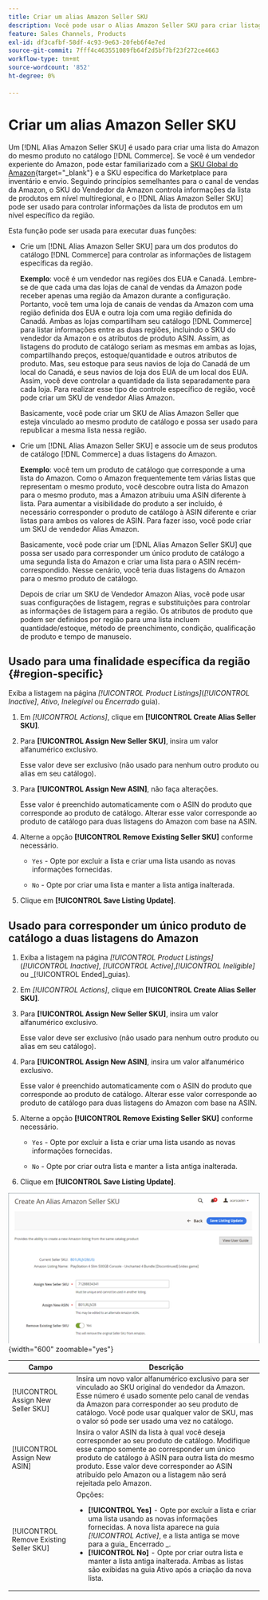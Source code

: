 ```yaml
---
title: Criar um alias Amazon Seller SKU
description: Você pode usar o Alias Amazon Seller SKU para criar listagens de Amazon multirregionais a partir de seus produtos de catálogo da Commerce.
feature: Sales Channels, Products
exl-id: df3cafbf-58df-4c93-9e63-20feb6f4e7ed
source-git-commit: 7fff4c463551089fb64f2d5bf7bf23f272ce4663
workflow-type: tm+mt
source-wordcount: '852'
ht-degree: 0%

---
```


# Criar um alias Amazon Seller SKU

Um [!DNL Alias Amazon Seller SKU] é usado para criar uma lista do Amazon do mesmo produto no catálogo [!DNL Commerce]. Se você é um vendedor experiente do Amazon, pode estar familiarizado com a [SKU Global do Amazon](https://sellercentral.amazon.com/gp/help/external/help.html?itemID=201394090){target="_blank"} e a SKU específica do Marketplace para inventário e envio. Seguindo princípios semelhantes para o canal de vendas da Amazon, o SKU do Vendedor da Amazon controla informações da lista de produtos em nível multiregional, e o [!DNL Alias Amazon Seller SKU] pode ser usado para controlar informações da lista de produtos em um nível específico da região.

Esta função pode ser usada para executar duas funções:

- Crie um [!DNL Alias Amazon Seller SKU] para um dos produtos do catálogo [!DNL Commerce] para controlar as informações de listagem específicas da região.

  **Exemplo**: você é um vendedor nas regiões dos EUA e Canadá. Lembre-se de que cada uma das lojas de canal de vendas da Amazon pode receber apenas uma região da Amazon durante a configuração. Portanto, você tem uma loja de canais de vendas da Amazon com uma região definida dos EUA e outra loja com uma região definida do Canadá. Ambas as lojas compartilham seu catálogo [!DNL Commerce] para listar informações entre as duas regiões, incluindo o SKU do vendedor da Amazon e os atributos de produto ASIN. Assim, as listagens do produto de catálogo seriam as mesmas em ambas as lojas, compartilhando preços, estoque/quantidade e outros atributos de produto. Mas, seu estoque para seus navios de loja do Canadá de um local do Canadá, e seus navios de loja dos EUA de um local dos EUA. Assim, você deve controlar a quantidade da lista separadamente para cada loja. Para realizar esse tipo de controle específico de região, você pode criar um SKU de vendedor Alias Amazon.

  Basicamente, você pode criar um SKU de Alias Amazon Seller que esteja vinculado ao mesmo produto de catálogo e possa ser usado para republicar a mesma lista nessa região.

- Crie um [!DNL Alias Amazon Seller SKU] e associe um de seus produtos de catálogo [!DNL Commerce] a duas listagens do Amazon.

  **Exemplo**: você tem um produto de catálogo que corresponde a uma lista do Amazon. Como o Amazon frequentemente tem várias listas que representam o mesmo produto, você descobre outra lista do Amazon para o mesmo produto, mas a Amazon atribuiu uma ASIN diferente à lista. Para aumentar a visibilidade do produto a ser incluído, é necessário corresponder o produto de catálogo à ASIN diferente e criar listas para ambos os valores de ASIN. Para fazer isso, você pode criar um SKU de vendedor Alias Amazon.

  Basicamente, você pode criar um [!DNL Alias Amazon Seller SKU] que possa ser usado para corresponder um único produto de catálogo a uma segunda lista do Amazon e criar uma lista para o ASIN recém-correspondido. Nesse cenário, você teria duas listagens do Amazon para o mesmo produto de catálogo.

  Depois de criar um SKU de Vendedor Amazon Alias, você pode usar suas configurações de listagem, regras e substituições para controlar as informações de listagem para a região. Os atributos de produto que podem ser definidos por região para uma lista incluem quantidade/estoque, método de preenchimento, condição, qualificação de produto e tempo de manuseio.

## Usado para uma finalidade específica da região {#region-specific}

Exiba a listagem na página _[!UICONTROL Product Listings]_(_[!UICONTROL Inactive]_, _Ativo_, _Inelegível_ ou _Encerrado_ guia).

1. Em _[!UICONTROL Actions]_, clique em **[!UICONTROL Create Alias Seller SKU]**.

1. Para **[!UICONTROL Assign New Seller SKU]**, insira um valor alfanumérico exclusivo.

   Esse valor deve ser exclusivo (não usado para nenhum outro produto ou alias em seu catálogo).

1. Para **[!UICONTROL Assign New ASIN]**, não faça alterações.

   Esse valor é preenchido automaticamente com o ASIN do produto que corresponde ao produto de catálogo. Alterar esse valor corresponde ao produto de catálogo para duas listagens do Amazon com base na ASIN.

1. Alterne a opção **[!UICONTROL Remove Existing Seller SKU]** conforme necessário.

   - `Yes` - Opte por excluir a lista e criar uma lista usando as novas informações fornecidas.

   - `No` - Opte por criar uma lista e manter a lista antiga inalterada.

1. Clique em **[!UICONTROL Save Listing Update]**.

## Usado para corresponder um único produto de catálogo a duas listagens do Amazon

1. Exiba a listagem na página _[!UICONTROL Product Listings]_(_[!UICONTROL Inactive]_, _[!UICONTROL Active]_,_[!UICONTROL Ineligible]_ ou _[!UICONTROL Ended]_guias).

1. Em _[!UICONTROL Actions]_, clique em **[!UICONTROL Create Alias Seller SKU]**.

1. Para **[!UICONTROL Assign New Seller SKU]**, insira um valor alfanumérico exclusivo.

   Esse valor deve ser exclusivo (não usado para nenhum outro produto ou alias em seu catálogo).

1. Para **[!UICONTROL Assign New ASIN]**, insira um valor alfanumérico exclusivo.

   Esse valor é preenchido automaticamente com o ASIN do produto que corresponde ao produto de catálogo. Alterar esse valor corresponde ao produto de catálogo para duas listagens do Amazon com base na ASIN.

1. Alterne a opção **[!UICONTROL Remove Existing Seller SKU]** conforme necessário.

   - `Yes` - Opte por excluir a lista e criar uma lista usando as novas informações fornecidas.

   - `No` - Opte por criar outra lista e manter a lista antiga inalterada.

1. Clique em **[!UICONTROL Save Listing Update]**.

![criar um SKU de Vendedor Amazon de Alias](assets/amazon-alias-sku-create.png){width="600" zoomable="yes"}

| Campo | Descrição |
|-----------------------------------------|----------------------------------------------------------------------------------------------------------------------------------------------------------------------------------------------------------------------------------------------------------------------------------------------------------------------------------------------------------------------------------------------------------------------------|
| [!UICONTROL Assign New Seller SKU] | Insira um novo valor alfanumérico exclusivo para ser vinculado ao SKU original do vendedor da Amazon. Esse número é usado somente pelo canal de vendas da Amazon para corresponder ao seu produto de catálogo. Você pode usar qualquer valor de SKU, mas o valor só pode ser usado uma vez no catálogo. |
| [!UICONTROL Assign New ASIN] | Insira o valor ASIN da lista à qual você deseja corresponder ao seu produto de catálogo. Modifique esse campo somente ao corresponder um único produto de catálogo à ASIN para outra lista do mesmo produto. Esse valor deve corresponder ao ASIN atribuído pelo Amazon ou a listagem não será rejeitada pelo Amazon. |
| [!UICONTROL Remove Existing Seller SKU] | Opções:<ul><li>**[!UICONTROL Yes]** - Opte por excluir a lista e criar uma lista usando as novas informações fornecidas. A nova lista aparece na guia _[!UICONTROL Active]_, e a lista antiga se move para a guia_ Encerrado _.</li><li>**[!UICONTROL No]** - Opte por criar outra lista e manter a lista antiga inalterada. Ambas as listas são exibidas na guia Ativo após a criação da nova lista.</li></ul> |
